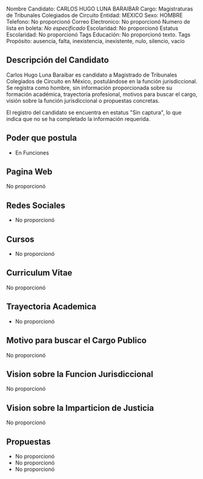 Nombre Candidato: CARLOS HUGO LUNA BARAIBAR
Cargo: Magistraturas de Tribunales Colegiados de Circuito
Entidad: MEXICO
Sexo: HOMBRE
Telefono: No proporcionó
Correo Electronico: No proporcionó
Numero de lista en boleta: *No especificado*
Escolaridad: No proporcionó
Estatus Escolaridad: No proporcionó
Tags Educación: No proporcionó texto.
Tags Propósito: ausencia, falta, inexistencia, inexistente, nulo, silencio, vacío


## Descripción del Candidato 

Carlos Hugo Luna Baraibar es candidato a Magistrado de Tribunales Colegiados de Circuito en México, postulándose en la función jurisdiccional. Se registra como hombre, sin información proporcionada sobre su formación académica, trayectoria profesional, motivos para buscar el cargo, visión sobre la función jurisdiccional o propuestas concretas.

El registro del candidato se encuentra en estatus "Sin captura", lo que indica que no se ha completado la información requerida.


## Poder que postula

- En Funciones


## Pagina Web

No proporcionó


## Redes Sociales

- No proporcionó


## Cursos

- No proporcionó


## Curriculum Vitae

No proporcionó


## Trayectoria Academica

- No proporcionó


## Motivo para buscar el Cargo Publico

No proporcionó


## Vision sobre la Funcion Jurisdiccional

No proporcionó


## Vision sobre la Imparticion de Justicia

No proporcionó


## Propuestas

- No proporcionó
- No proporcionó
- No proporcionó


